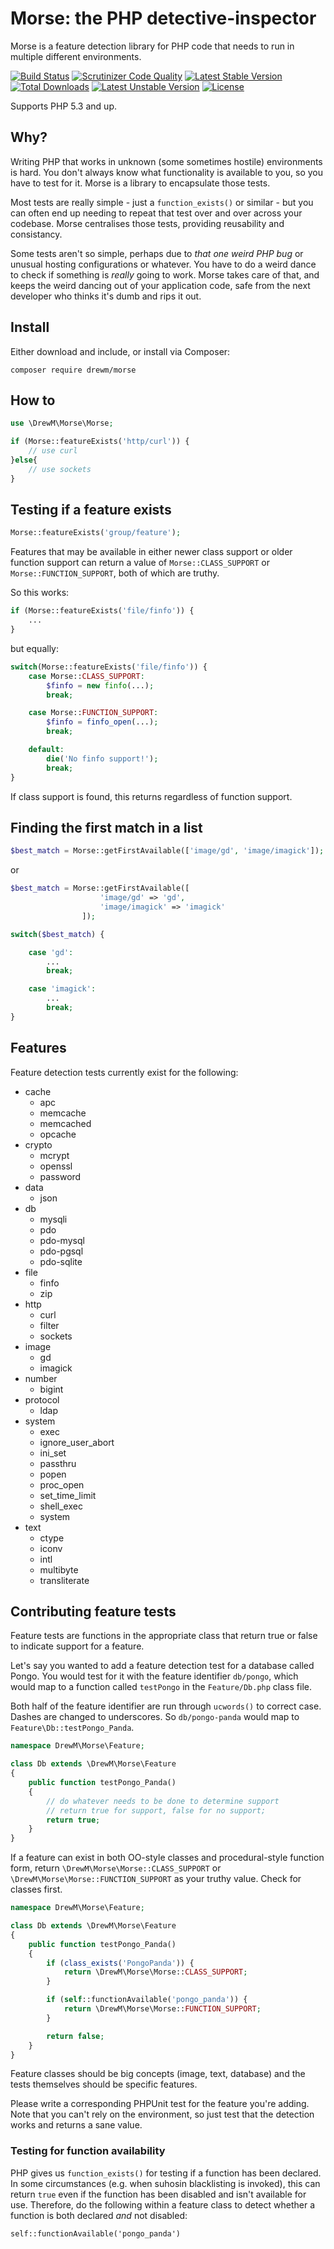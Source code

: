 # Morse: the PHP detective-inspector

Morse is a feature detection library for PHP code that needs to run in multiple different environments.

[![Build Status](https://travis-ci.org/drewm/morse.svg?branch=master)](https://travis-ci.org/drewm/morse)
[![Scrutinizer Code Quality](https://scrutinizer-ci.com/g/drewm/morse/badges/quality-score.png?b=master)](https://scrutinizer-ci.com/g/drewm/morse/?branch=master)
[![Latest Stable Version](https://poser.pugx.org/drewm/morse/v/stable)](https://packagist.org/packages/drewm/morse) [![Total Downloads](https://poser.pugx.org/drewm/morse/downloads)](https://packagist.org/packages/drewm/morse) [![Latest Unstable Version](https://poser.pugx.org/drewm/morse/v/unstable)](https://packagist.org/packages/drewm/morse) [![License](https://poser.pugx.org/drewm/morse/license)](https://packagist.org/packages/drewm/morse)

Supports PHP 5.3 and up.

## Why?

Writing PHP that works in unknown (some sometimes hostile) environments is hard. You don't always know what functionality is available to you, so you have to test for it. Morse is a library to encapsulate those tests.

Most tests are really simple - just a `function_exists()` or similar - but you can often end up needing to repeat that test over and over across your codebase. Morse centralises those tests, providing reusability and consistancy.

Some tests aren't so simple, perhaps due to _that one weird PHP bug_ or unusual hosting configurations or whatever. You have to do a weird dance to check if something is _really_ going to work. Morse takes care of that, and keeps the weird dancing out of your application code, safe from the next developer who thinks it's dumb and rips it out.

## Install

Either download and include, or install via Composer:

```
composer require drewm/morse
```

## How to

```php
use \DrewM\Morse\Morse;

if (Morse::featureExists('http/curl')) {
	// use curl
}else{
	// use sockets
}
```

## Testing if a feature exists

```php
Morse::featureExists('group/feature');
```

Features that may be available in either newer class support or older function support can return a value of `Morse::CLASS_SUPPORT` or `Morse::FUNCTION_SUPPORT`, both of which are truthy.

So this works:

```php
if (Morse::featureExists('file/finfo')) {
	...
}
```

but equally:

```php
switch(Morse::featureExists('file/finfo')) {
	case Morse::CLASS_SUPPORT:
		$finfo = new finfo(...);
		break;

	case Morse::FUNCTION_SUPPORT:
		$finfo = finfo_open(...);
		break;

	default:
		die('No finfo support!');
		break;
}
```

If class support is found, this returns regardless of function support.


## Finding the first match in a list

```php
$best_match = Morse::getFirstAvailable(['image/gd', 'image/imagick']);
```

or

```php
$best_match = Morse::getFirstAvailable([
					'image/gd' => 'gd',
					'image/imagick' => 'imagick'
				]);

switch($best_match) {

	case 'gd':
		...
		break;

	case 'imagick':
		...
		break;
}
```

## Features

Feature detection tests currently exist for the following:

- cache
	- apc
	- memcache
	- memcached
	- opcache
- crypto
	- mcrypt
	- openssl
	- password
- data
	- json
- db
	- mysqli
	- pdo
	- pdo-mysql
	- pdo-pgsql
	- pdo-sqlite
- file
	- finfo
	- zip
- http
	- curl
	- filter
	- sockets
- image
	- gd
	- imagick
- number
	- bigint
- protocol
	- ldap
- system
	- exec
	- ignore_user_abort
	- ini_set
	- passthru
	- popen
	- proc_open
	- set_time_limit
	- shell_exec
	- system
- text
	- ctype
	- iconv
	- intl
	- multibyte
	- transliterate

## Contributing feature tests

Feature tests are functions in the appropriate class that return true or false to indicate support for a feature.

Let's say you wanted to add a feature detection test for a database called Pongo. You would test for it with the feature identifier `db/pongo`, which would map to a function called `testPongo` in the `Feature/Db.php` class file.

Both half of the feature identifier are run through `ucwords()` to correct case. Dashes are changed to underscores. So `db/pongo-panda` would map to `Feature\Db::testPongo_Panda`.

```php
namespace DrewM\Morse\Feature;

class Db extends \DrewM\Morse\Feature
{
	public function testPongo_Panda()
	{
		// do whatever needs to be done to determine support
		// return true for support, false for no support;
		return true;
	}
}
```

If a feature can exist in both OO-style classes and procedural-style function form, return `\DrewM\Morse\Morse::CLASS_SUPPORT` or `\DrewM\Morse\Morse::FUNCTION_SUPPORT` as your truthy value. Check for classes first.

```php
namespace DrewM\Morse\Feature;

class Db extends \DrewM\Morse\Feature
{
	public function testPongo_Panda()
	{
		if (class_exists('PongoPanda')) {
			return \DrewM\Morse\Morse::CLASS_SUPPORT;
		}

		if (self::functionAvailable('pongo_panda')) {
			return \DrewM\Morse\Morse::FUNCTION_SUPPORT;
		}

		return false;
	}
}
```

Feature classes should be big concepts (image, text, database) and the tests themselves should be specific features.

Please write a corresponding PHPUnit test for the feature you're adding. Note that you can't rely on the environment, so just test that the detection works and returns a sane value.

### Testing for function availability

PHP gives us `function_exists()` for testing if a function has been declared. In some circumstances (e.g. when suhosin blacklisting is invoked), this can return `true` even if the function has been disabled and isn't available for use. Therefore, do the following within a feature class to detect whether a function is both declared _and_ not disabled:

    self::functionAvailable('pongo_panda')

